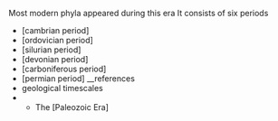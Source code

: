 Most modern phyla appeared during this era
It consists of six periods
- [cambrian period]
- [ordovician period]
- [silurian period]
- [devonian period]
- [carboniferous period]
- [permian period]
__references
- geological timescales
- - The [Paleozoic Era]
